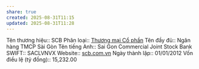 ```yaml
---
share: true
created: 2025-08-31T11:15
updated: 2025-08-31T11:28
---
```

Tên thương hiệu:: SCB
Phân loại:: [Thương mại Cổ phần](Th%C6%B0%C6%A1ng%20m%E1%BA%A1i%20C%E1%BB%95%20ph%E1%BA%A7n.md)
Tên đầy đủ:: Ngân hàng TMCP Sài Gòn
Tên tiếng Anh:: Sai Gon Commercial Joint Stock Bank
SWIFT:: SACLVNVX
Website:: [scb.com.vn](scb.com.vn)
Ngày thành lập:: 01/01/2012
Vốn điều lệ (tỷ đồng):: 15,232.00
